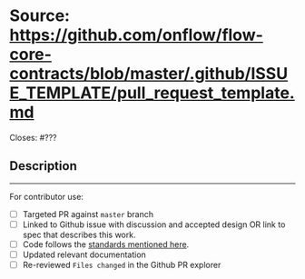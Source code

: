 # Source: https://github.com/onflow/flow-core-contracts/blob/master/.github/ISSUE_TEMPLATE/pull_request_template.md

Closes: #???

## Description

<!-- Add a description of the changes that this PR introduces and the files that
are the most critical to review.
-->

______

For contributor use:

- [ ] Targeted PR against `master` branch
- [ ] Linked to Github issue with discussion and accepted design OR link to spec that describes this work.
- [ ] Code follows the [standards mentioned here](https://github.com/onflow/flow-core-contracts/blob/master/CONTRIBUTING.md#styleguides).
- [ ] Updated relevant documentation 
- [ ] Re-reviewed `Files changed` in the Github PR explorer